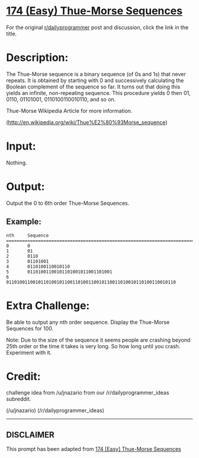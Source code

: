 # [174 (Easy) Thue-Morse Sequences](https://www.reddit.com/r/dailyprogrammer/comments/2cld8m/8042014_challenge_174_easy_thuemorse_sequences/)

For the original [r/dailyprogrammer](https://www.reddit.com/r/dailyprogrammer/) post and discussion, click the link in the title.

# Description:
The Thue-Morse sequence is a binary sequence (of 0s and 1s) that never repeats. 
It is obtained by starting with 0 and successively calculating the Boolean complement 
of the sequence so far. It turns out that doing this yields an infinite, 
non-repeating sequence. This procedure yields 0 then 01, 0110, 01101001, 
0110100110010110, and so on. 

Thue-Morse Wikipedia Article for more information.

(http://en.wikipedia.org/wiki/Thue%E2%80%93Morse_sequence)
# Input:
Nothing.

# Output:
Output the 0 to 6th order Thue-Morse Sequences.

## Example:

```
nth     Sequence
===========================================================================
0       0
1       01
2       0110
3       01101001
4       0110100110010110
5       01101001100101101001011001101001
6       0110100110010110100101100110100110010110011010010110100110010110
```
# Extra Challenge:
Be able to output any nth order sequence. Display the Thue-Morse Sequences for 100.

Note: Due to the size of the sequence it seems people are crashing beyond 25th order or the time it takes is very long. So how long until you crash. Experiment with it.

# Credit:
challenge idea from /u/jnazario from our /r/dailyprogrammer_ideas subreddit.

(/u/jnazario)
(/r/dailyprogrammer_ideas)

----
## **DISCLAIMER**
This prompt has been adapted from [174 [Easy] Thue-Morse Sequences](https://www.reddit.com/r/dailyprogrammer/comments/2cld8m/8042014_challenge_174_easy_thuemorse_sequences/
)
